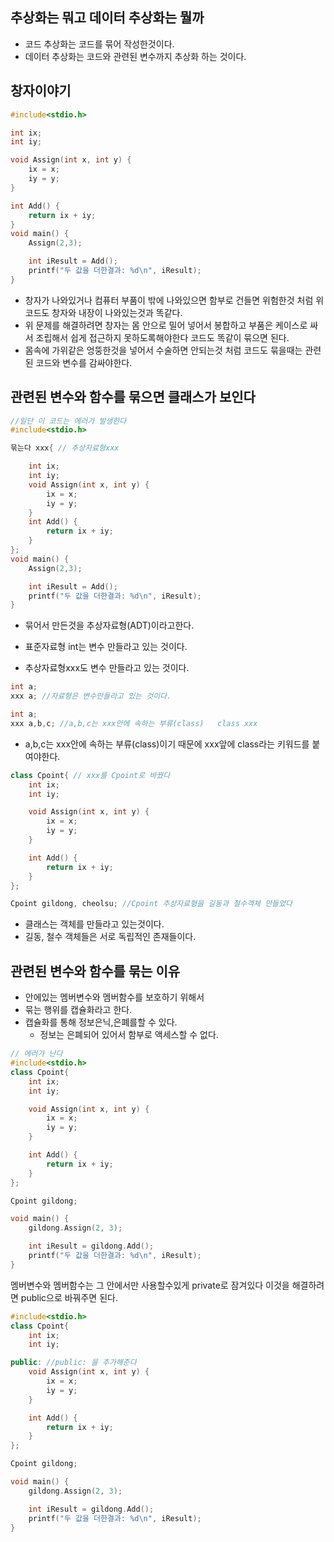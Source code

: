 ## 추상화는 뭐고 데이터 추상화는 뭘까

- 코드 추상화는 코드를 묶어 작성한것이다.
- 데이터 추상화는 코드와 관련된 변수까지 추상화 하는 것이다.

## 창자이야기

```cpp
#include<stdio.h>

int ix;
int iy;

void Assign(int x, int y) {
	ix = x;
	iy = y;
}

int Add() {
	return ix + iy;
}
void main() {
	Assign(2,3);

	int iResult = Add();
	printf("두 값을 더한결과: %d\n", iResult);
}
```

- 창자가 나와있거나 컴퓨터 부품이 밖에 나와있으면 함부로 건들면 위험한것 처럼 위 코드도 창자와 내장이 나와있는것과 똑같다.
- 위 문제를 해결하려면 창자는 몸 안으로 밀어 넣어서 봉합하고 부품은 케이스로 싸서 조립해서 쉽게 접근하지 못하도록해야한다 코드도 똑같이 묶으면 된다.
- 몸속에 가위같은 엉뚱한것을 넣어서 수술하면 안되는것 처럼 코드도 묶을때는 관련된 코드와 변수를 감싸야한다.

## 관련된 변수와 함수를 묶으면 클래스가 보인다

```cpp
//일단 이 코드는 에러가 발생한다
#include<stdio.h>

묶는다 xxx{ // 추상자료형xxx

	int ix;
	int iy;
	void Assign(int x, int y) {
		ix = x;
		iy = y;
	}
	int Add() {
		return ix + iy;
	}
};
void main() {
	Assign(2,3);

	int iResult = Add();
	printf("두 값을 더한결과: %d\n", iResult);
}
```

- 묶어서 만든것을 추상자료형(ADT)이라고한다.

- 표준자료형 int는 변수 만들라고 있는 것이다.
- 추상자료형xxx도 변수 만들라고 있는 것이다.

```cpp
int a;
xxx a; //자료형은 변수만들라고 있는 것이다.
```

```cpp
int a;
xxx a,b,c; //a,b,c는 xxx안에 속하는 부류(class)   class xxx
```

- a,b,c는 xxx안에 속하는 부류(class)이기 때문에 xxx앞에 class라는 키워드를 붙여야한다.

```cpp
class Cpoint{ // xxx를 Cpoint로 바꿨다
	int ix;
	int iy;

	void Assign(int x, int y) {
		ix = x;
		iy = y;
	}

	int Add() {
		return ix + iy;
	}
};

Cpoint gildong, cheolsu; //Cpoint 추상자료형을 길동과 철수객체 만들었다
```

- 클래스는 객체를 만들라고 있는것이다.
- 길동, 철수 객체들은 서로 독립적인 존재들이다.

## 관련된 변수와 함수를 묶는 이유

- 안에있는 멤버변수와 멤버함수를 보호하기 위해서
- 묶는 행위를 캡슐화라고 한다.
- 캡슐화를 통해 정보은닉,은폐를할 수 있다.
  - 정보는 은폐되어 있어서 함부로 액세스할 수 없다.

```cpp
// 에러가 난다
#include<stdio.h>
class Cpoint{
	int ix;
	int iy;

	void Assign(int x, int y) {
		ix = x;
		iy = y;
	}

	int Add() {
		return ix + iy;
	}
};

Cpoint gildong;

void main() {
	gildong.Assign(2, 3);

	int iResult = gildong.Add();
	printf("두 값을 더한결과: %d\n", iResult);
}
```

멤버변수와 멤버함수는 그 안에서만 사용할수있게 private로 잠겨있다 이것을 해결하려면 public으로 바꿔주면 된다.

```cpp
#include<stdio.h>
class Cpoint{
	int ix;
	int iy;

public: //public: 을 추가해준다
	void Assign(int x, int y) {
		ix = x;
		iy = y;
	}

	int Add() {
		return ix + iy;
	}
};

Cpoint gildong;

void main() {
	gildong.Assign(2, 3);

	int iResult = gildong.Add();
	printf("두 값을 더한결과: %d\n", iResult);
}
```
